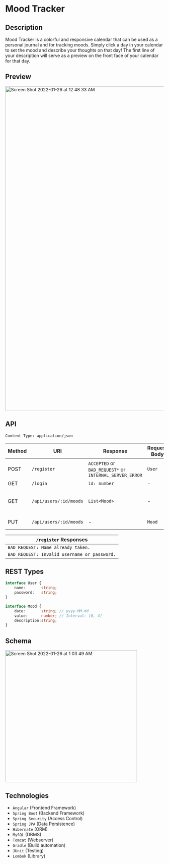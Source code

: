 # Mood Tracker

## Description

Mood Tracker is a colorful and responsive calendar that can be used as a personal journal and for tracking moods. Simply click a day in your calendar to set the mood and describe your thoughts on that day! The first line of your description will serve as a preview on the front face of your calendar for that day.

## Preview
<img width="1030" alt="Screen Shot 2022-01-26 at 12 48 33 AM" src="https://user-images.githubusercontent.com/3468354/151125089-ed0fe376-be20-4b08-855b-1d31fc1ce9c1.png">

## API

`Content-Type: application/json`

|Method|URI|Response|Request Body|Purpose|
|-|-|-|-|-|
|POST|`/register`|`ACCEPTED` or `BAD_REQUEST*` or `INTERNAL_SERVER_ERROR`|`User`|Registers a new user.
|GET|`/login`|`id: number`|-|-|
|GET|`/api/users/:id/moods`|`List<Mood>`|-|Get all moods for a user|
|PUT|`/api/users/:id/moods`|-|`Mood`|Saves a mood|

|`/register` Responses|
|-|
|`BAD_REQUEST: Name already taken.`|
|`BAD_REQUEST: Invalid username or password.`|

## REST Types
```ts
interface User {
    name:       string;
    password:   string;
}

interface Mood {
    date:       string; // yyyy-MM-dd
    value:      number; // Interval: [0, 4]
    description:string;
}
```

## Schema

<img width="419" alt="Screen Shot 2022-01-26 at 1 03 49 AM" src="https://user-images.githubusercontent.com/3468354/151125311-32dafa20-61ee-41cc-abf8-41fdd86ae5d4.png">

## Technologies

- `Angular` (Frontend Framework)
- `Spring Boot` (Backend Framework)
- `Spring Security` (Access Control)
- `Spring JPA` (Data Persistence)
- `Hibernate` (ORM)
- `MySQL` (DBMS)
- `Tomcat` (Webserver)
- `Gradle` (Build automation)
- `JUnit` (Testing)
- `Lombok` (Library)
